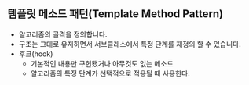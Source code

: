 ## 템플릿 메소드 패턴(Template Method Pattern)
* 알고리즘의 골격을 정의합니다.
* 구조는 그대로 유지하면서 서브클래스에서 특정 단계를 재정의 할 수 있습니다.
* 후크(hook)
  * 기본적인 내용만 구현됐거나 아무것도 없는 메소드
  * 알고리즘의 특정 단계가 선택적으로 적용될 때 사용한다.